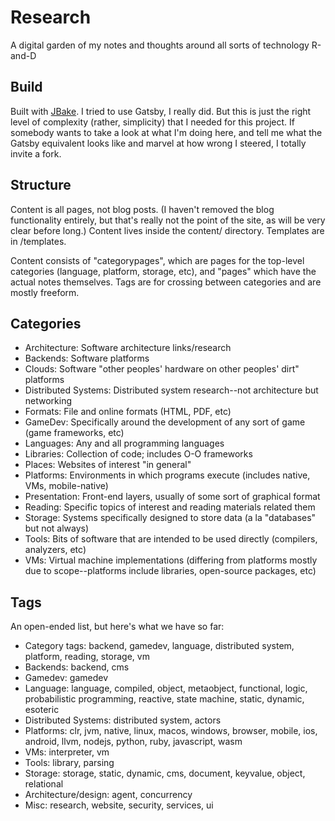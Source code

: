 # Research
A digital garden of my notes and thoughts around all sorts of technology R-and-D

## Build
Built with [JBake](https://jbake.org/). I tried to use Gatsby, I really did. But this is just the right level of complexity (rather, simplicity) that I needed for this project. If somebody wants to take a look at what I'm doing here, and tell me what the Gatsby equivalent looks like and marvel at how wrong I steered, I totally invite a fork.

## Structure
Content is all pages, not blog posts. (I haven't removed the blog functionality entirely, but that's really not the point of the site, as will be very clear before long.) Content lives inside the content/ directory. Templates are in /templates.

Content consists of "categorypages", which are pages for the top-level categories (language, platform, storage, etc), and "pages" which have the actual notes themselves. Tags are for crossing between categories and are mostly freeform.

## Categories
* Architecture: Software architecture links/research
* Backends: Software platforms
* Clouds: Software "other peoples' hardware on other peoples' dirt" platforms
* Distributed Systems: Distributed system research--not architecture but networking
* Formats: File and online formats (HTML, PDF, etc)
* GameDev: Specifically around the development of any sort of game (game frameworks, etc)
* Languages: Any and all programming languages
* Libraries: Collection of code; includes O-O frameworks
* Places: Websites of interest "in general"
* Platforms: Environments in which programs execute (includes native, VMs, mobile-native)
* Presentation: Front-end layers, usually of some sort of graphical format
* Reading: Specific topics of interest and reading materials related them
* Storage: Systems specifically designed to store data (a la "databases" but not always)
* Tools: Bits of software that are intended to be used directly (compilers, analyzers, etc)
* VMs: Virtual machine implementations (differing from platforms mostly due to scope--platforms include libraries, open-source packages, etc)

## Tags
An open-ended list, but here's what we have so far:

* Category tags: backend, gamedev, language, distributed system, platform, reading, storage, vm
* Backends: backend, cms
* Gamedev: gamedev
* Language: language, compiled, object, metaobject, functional, logic, probabilistic programming, reactive, state machine, static, dynamic, esoteric
* Distributed Systems: distributed system, actors
* Platforms: clr, jvm, native, linux, macos, windows, browser, mobile, ios, android, llvm, nodejs, python, ruby, javascript, wasm
* VMs: interpreter, vm
* Tools: library, parsing
* Storage: storage, static, dynamic, cms, document, keyvalue, object, relational
* Architecture/design: agent, concurrency
* Misc: research, website, security, services, ui

